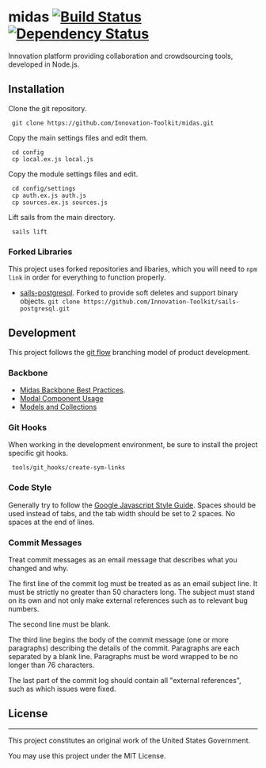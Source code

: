 midas [![Build Status](https://travis-ci.org/Innovation-Toolkit/midas.png?branch=master)](https://travis-ci.org/Innovation-Toolkit/midas) [![Dependency Status](https://gemnasium.com/Innovation-Toolkit/midas.png)](https://gemnasium.com/Innovation-Toolkit/midas)
=====

Innovation platform providing collaboration and crowdsourcing tools, developed in Node.js.

## Installation

Clone the git repository.

     git clone https://github.com/Innovation-Toolkit/midas.git

Copy the main settings files and edit them.

     cd config
     cp local.ex.js local.js

Copy the module settings files and edit.

     cd config/settings
     cp auth.ex.js auth.js
     cp sources.ex.js sources.js

Lift sails from the main directory.

     sails lift

### Forked Libraries

This project uses forked repositories and libaries, which you will
need to `npm link` in order for everything to function properly.

- [sails-postgresql](https://github.com/Innovation-Toolkit/sails-postgresql). Forked to provide soft deletes and support binary objects.  `git clone https://github.com/Innovation-Toolkit/sails-postgresql.git`

## Development

This project follows the [git flow](http://nvie.com/posts/a-successful-git-branching-model/) branching model of product development.

### Backbone

- [Midas Backbone Best Practices](https://github.com/Innovation-Toolkit/midas/wiki/Backbone-Best-Practices).
- [Modal Component Usage](https://github.com/Innovation-Toolkit/midas/wiki/Modal-Component)
- [Models and Collections](https://github.com/Innovation-Toolkit/midas/wiki/Model-&-Collections)

### Git Hooks

When working in the development environment, be sure to install the project specific git hooks.

     tools/git_hooks/create-sym-links

### Code Style

Generally try to follow the [Google Javascript Style Guide](http://google-styleguide.googlecode.com/svn/trunk/javascriptguide.xml).  Spaces should be used instead of tabs, and the tab width should be set to 2 spaces.  No spaces at the end of lines.

### Commit Messages

Treat commit messages as an email message that describes what you changed and why.

The first line of the commit log must be treated as as an email
subject line.  It must be strictly no greater than 50 characters long.
The subject must stand on its own and not only make external
references such as to relevant bug numbers.

The second line must be blank.

The third line begins the body of the commit message (one or more
paragraphs) describing the details of the commit.  Paragraphs are each
separated by a blank line.  Paragraphs must be word wrapped to be no
longer than 76 characters.

The last part of the commit log should contain all "external
references", such as which issues were fixed.

## License
---

This project constitutes an original work of the United States Government.

You may use this project under the MIT License.
